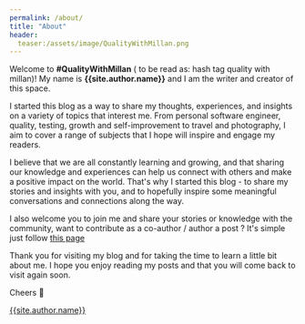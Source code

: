 ```yaml
---
permalink: /about/
title: "About"
header:
  teaser:/assets/image/QualityWithMillan.png
---
```


Welcome to **#QualityWithMillan** ( to be read as: hash tag quality with millan)! My name is **{{site.author.name}}** and I am the writer and creator of this space.

I started this blog as a way to share my thoughts, experiences, and insights on a variety of topics that interest me. 
From personal software engineer, quality, testing, growth and self-improvement to travel and photography, I aim to cover a range of subjects that I hope will inspire and engage my readers.

I believe that we are all constantly learning and growing, and that sharing our knowledge and experiences can help us connect with others and make a positive impact on the world. That's why I started this blog - to share my stories and insights with you, and to hopefully inspire some meaningful conversations and connections along the way.

I also welcome you to join me and share your stories or knowledge with the community, want to contribute as a co-author / author a post ? It's simple just follow [this page](https://github.com/QualityWithMillan/qualitywithmillan.github.io/blob/prod/Co-Author-Instructions.md)


Thank you for visiting my blog and for taking the time to learn a little bit about me. I hope you enjoy reading my posts and that you will come back to visit again soon.


Cheers 🙌

[{{site.author.name}}](https://qualitywithmillan.github.io/)

